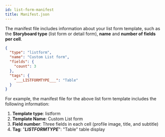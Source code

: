 ```yaml
---
id: list-form-manifest
title: Manifest.json
---
```


The manifest file includes information about your list form template, such as the **Storyboard type** (list form or detail form), **name** and **number of fields per cell**.

```json
{
  "type": "listform",
  "name": "Custom List form",
  "fields": {
    "count": 3
  },
  "tags": {
    "___LISTFORMTYPE___": "Table"
  }
}

```

For example, the manifest file for the above list form template includes the following information:

1. **Template type**: listform
2. **Template Name**: Custom List form
3. **Field number**: Three fields in each cell (profile image, title, and subtitle)
4. **Tag**: "___LISTFORMTYPE___": "Table" table display

